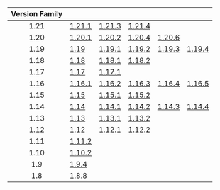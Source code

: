 | Version Family | | | | | |
|:---:|---|---|---|---|---|
| 1.21 | [1.21.1](https://github.com/BaldGang/spigot-build/releases/download/20250313/spigot-1.21.1.jar) | [1.21.3](https://github.com/BaldGang/spigot-build/releases/download/20250313/spigot-1.21.3.jar) | [1.21.4](https://github.com/BaldGang/spigot-build/releases/download/20250313/spigot-1.21.4.jar) | | |
| 1.20 | [1.20.1](https://github.com/BaldGang/spigot-build/releases/download/20250313/spigot-1.20.1.jar) | [1.20.2](https://github.com/BaldGang/spigot-build/releases/download/20250313/spigot-1.20.2.jar) | [1.20.4](https://github.com/BaldGang/spigot-build/releases/download/20250313/spigot-1.20.4.jar) | [1.20.6](https://github.com/BaldGang/spigot-build/releases/download/20250313/spigot-1.20.6.jar) | |
| 1.19 | [1.19](https://github.com/BaldGang/spigot-build/releases/download/20250313/spigot-1.19.jar) | [1.19.1](https://github.com/BaldGang/spigot-build/releases/download/20250313/spigot-1.19.1.jar) | [1.19.2](https://github.com/BaldGang/spigot-build/releases/download/20250313/spigot-1.19.2.jar) | [1.19.3](https://github.com/BaldGang/spigot-build/releases/download/20250313/spigot-1.19.3.jar) | [1.19.4](https://github.com/BaldGang/spigot-build/releases/download/20250313/spigot-1.19.4.jar) |
| 1.18 | [1.18](https://github.com/BaldGang/spigot-build/releases/download/20250313/spigot-1.18.jar) | [1.18.1](https://github.com/BaldGang/spigot-build/releases/download/20250313/spigot-1.18.1.jar) | [1.18.2](https://github.com/BaldGang/spigot-build/releases/download/20250313/spigot-1.18.2.jar) | | |
| 1.17 | [1.17](https://github.com/BaldGang/spigot-build/releases/download/20250313/spigot-1.17.jar) | [1.17.1](https://github.com/BaldGang/spigot-build/releases/download/20250313/spigot-1.17.1.jar) | | | |
| 1.16 | [1.16.1](https://github.com/BaldGang/spigot-build/releases/download/20250313/spigot-1.16.1.jar) | [1.16.2](https://github.com/BaldGang/spigot-build/releases/download/20250313/spigot-1.16.2.jar) | [1.16.3](https://github.com/BaldGang/spigot-build/releases/download/20250313/spigot-1.16.3.jar) | [1.16.4](https://github.com/BaldGang/spigot-build/releases/download/20250313/spigot-1.16.4.jar) | [1.16.5](https://github.com/BaldGang/spigot-build/releases/download/20250313/spigot-1.16.5.jar) |
| 1.15 | [1.15](https://github.com/BaldGang/spigot-build/releases/download/20250313/spigot-1.15.jar) | [1.15.1](https://github.com/BaldGang/spigot-build/releases/download/20250313/spigot-1.15.1.jar) | [1.15.2](https://github.com/BaldGang/spigot-build/releases/download/20250313/spigot-1.15.2.jar) | | |
| 1.14 | [1.14](https://github.com/BaldGang/spigot-build/releases/download/20250313/spigot-1.14.jar) | [1.14.1](https://github.com/BaldGang/spigot-build/releases/download/20250313/spigot-1.14.1.jar) | [1.14.2](https://github.com/BaldGang/spigot-build/releases/download/20250313/spigot-1.14.2.jar) | [1.14.3](https://github.com/BaldGang/spigot-build/releases/download/20250313/spigot-1.14.3.jar) | [1.14.4](https://github.com/BaldGang/spigot-build/releases/download/20250313/spigot-1.14.4.jar) |
| 1.13 | [1.13](https://github.com/BaldGang/spigot-build/releases/download/20250313/spigot-1.13.jar) | [1.13.1](https://github.com/BaldGang/spigot-build/releases/download/20250313/spigot-1.13.1.jar) | [1.13.2](https://github.com/BaldGang/spigot-build/releases/download/20250313/spigot-1.13.2.jar) | | |
| 1.12 | [1.12](https://github.com/BaldGang/spigot-build/releases/download/20250313/spigot-1.12.jar) | [1.12.1](https://github.com/BaldGang/spigot-build/releases/download/20250313/spigot-1.12.1.jar) | [1.12.2](https://github.com/BaldGang/spigot-build/releases/download/20250313/spigot-1.12.2.jar) | | |
| 1.11 | [1.11.2](https://github.com/BaldGang/spigot-build/releases/download/20250313/spigot-1.11.2.jar) | | | | |
| 1.10 | [1.10.2](https://github.com/BaldGang/spigot-build/releases/download/20250313/spigot-1.10.2.jar) | | | | |
| 1.9 | [1.9.4](https://github.com/BaldGang/spigot-build/releases/download/20250313/spigot-1.9.4.jar) | | | | |
| 1.8 | [1.8.8](https://github.com/BaldGang/spigot-build/releases/download/20250313/spigot-1.8.8.jar) | | | | |
